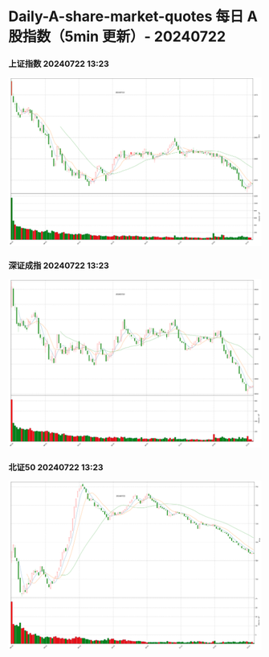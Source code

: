 
# Daily-A-share-market-quotes 每日 A 股指数（5min 更新）- 20240722

### 上证指数 20240722 13:23
![](./fig/2024/7/20240722-sh000001.png)

### 深证成指 20240722 13:23
![](./fig/2024/7/20240722-sz399001.png)

### 北证50 20240722 13:23
![](./fig/2024/7/20240722-bj899050.png)
